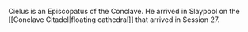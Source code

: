 Cielus is an Episcopatus of the Conclave.  He arrived in Slaypool on the [[Conclave Citadel|floating cathedral]] that arrived in Session 27.  